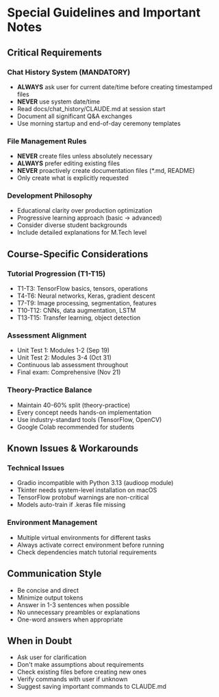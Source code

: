 # Special Guidelines and Important Notes

## Critical Requirements

### Chat History System (MANDATORY)
- **ALWAYS** ask user for current date/time before creating timestamped files
- **NEVER** use system date/time
- Read docs/chat_history/CLAUDE.md at session start
- Document all significant Q&A exchanges
- Use morning startup and end-of-day ceremony templates

### File Management Rules
- **NEVER** create files unless absolutely necessary
- **ALWAYS** prefer editing existing files
- **NEVER** proactively create documentation files (*.md, README)
- Only create what is explicitly requested

### Development Philosophy
- Educational clarity over production optimization
- Progressive learning approach (basic → advanced)
- Consider diverse student backgrounds
- Include detailed explanations for M.Tech level

## Course-Specific Considerations

### Tutorial Progression (T1-T15)
- T1-T3: TensorFlow basics, tensors, operations
- T4-T6: Neural networks, Keras, gradient descent
- T7-T9: Image processing, segmentation, features
- T10-T12: CNNs, data augmentation, LSTM
- T13-T15: Transfer learning, object detection

### Assessment Alignment
- Unit Test 1: Modules 1-2 (Sep 19)
- Unit Test 2: Modules 3-4 (Oct 31)
- Continuous lab assessment throughout
- Final exam: Comprehensive (Nov 21)

### Theory-Practice Balance
- Maintain 40-60% split (theory-practice)
- Every concept needs hands-on implementation
- Use industry-standard tools (TensorFlow, OpenCV)
- Google Colab recommended for students

## Known Issues & Workarounds

### Technical Issues
- Gradio incompatible with Python 3.13 (audioop module)
- Tkinter needs system-level installation on macOS
- TensorFlow protobuf warnings are non-critical
- Models auto-train if .keras file missing

### Environment Management
- Multiple virtual environments for different tasks
- Always activate correct environment before running
- Check dependencies match tutorial requirements

## Communication Style
- Be concise and direct
- Minimize output tokens
- Answer in 1-3 sentences when possible
- No unnecessary preambles or explanations
- One-word answers when appropriate

## When in Doubt
- Ask user for clarification
- Don't make assumptions about requirements
- Check existing files before creating new ones
- Verify commands with user if unknown
- Suggest saving important commands to CLAUDE.md